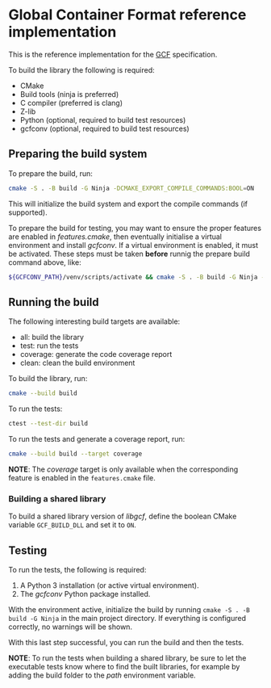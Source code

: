 # Global Container Format reference implementation

This is the reference implementation for the [GCF](https://github.com:global-container-format/spec.git) specification.

To build the library the following is required:

* CMake
* Build tools (ninja is preferred)
* C compiler (preferred is clang)
* Z-lib
* Python (optional, required to build test resources)
* gcfconv (optional, required to build test resources)

## Preparing the build system

To prepare the build, run:

```bash
cmake -S . -B build -G Ninja -DCMAKE_EXPORT_COMPILE_COMMANDS:BOOL=ON
```

This will initialize the build system and export the compile commands (if supported).

To prepare the build for testing, you may want to ensure the proper features are enabled in *features.cmake*, then eventually initialise a virtual environment and install *gcfconv*. If a virtual environment is enabled, it must be activated. These steps must be taken **before** runnig the prepare build command above, like:

```bash
${GCFCONV_PATH}/venv/scripts/activate && cmake -S . -B build -G Ninja -DCMAKE_EXPORT_COMPILE_COMMANDS:BOOL=ON
```

## Running the build

The following interesting build targets are available:

* all: build the library
* test: run the tests
* coverage: generate the code coverage report
* clean: clean the build environment

To build the library, run:

```bash
cmake --build build
```

To run the tests:

```bash
ctest --test-dir build
```

To run the tests and generate a coverage report, run:

```bash
cmake --build build --target coverage
```

**NOTE**: The *coverage* target is only available when the corresponding feature is enabled in the `features.cmake` file.

### Building a shared library

To build a shared library version of *libgcf*, define the boolean CMake variable `GCF_BUILD_DLL` and set it to `ON`.

## Testing

To run the tests, the following is required:

1. A Python 3 installation (or active virtual environment).
2. The *gcfconv* Python package installed.

With the environment active, initialize the build by running `cmake -S . -B build -G Ninja` in the main project directory.
If everything is configured correctly, no warnings will be shown.

With this last step successful, you can run the build and then the tests.

**NOTE**: To run the tests when building a shared library, be sure to let the executable tests know where to find the built libraries, for example by adding the build folder to the *path* environment variable.
